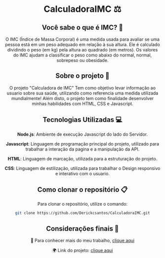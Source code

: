 <div align="center">
  
# CalculadoraIMC ⚖️


## Você sabe o que é IMC? 🧠
O IMC (Índice de Massa Corporal) é uma medida usada para avaliar se uma pessoa está em um peso adequado em relação à sua altura. Ele é calculado dividindo o peso (em kg) pela altura ao quadrado (em metros). Os valores do IMC ajudam a classificar o peso como abaixo do normal, normal, sobrepeso ou obesidade.

## Sobre o projeto :scroll:
O projeto "Calculadora de IMC" Tem como objetivo levar informação ao usuario sobre sua saúde, utilizando como referencia uma medida utilizada mundialmente! Além disto, o projeto tem como finalidade desenvolver minhas habilidades com HTML, CSS e Javascript.

## Tecnologias Utilizadas :computer:

**Node.js**: Ambiente de execução Javascript do lado do Servidor.

**Javascript**: Linguagem de programação principal do projeto, utilizado para trabalhar a interação da pagina e a manipulação da API.

**HTML**: Linguagem de marcação, utilizada para a estruturação do projeto.

**CSS**: Linguagem de estilização, utilizada para trabalhar o Design responsivo e interativo com o usuario.


## Como clonar o repositório 📋

Para clonar o repositório, utilize o comando:

```bash
git clone https://github.com/Derickcsantos/CalculadoraIMC.git
```

## Considerações finais 📝 

🔗 Para conhecer mais do meu trabalho, [clique aqui](https://www.linkedin.com/in/derickcampossantos/)

🌍 Link do projeto: [clique aqui](https://derickcsantos.github.io/CalculadoraIMC)
